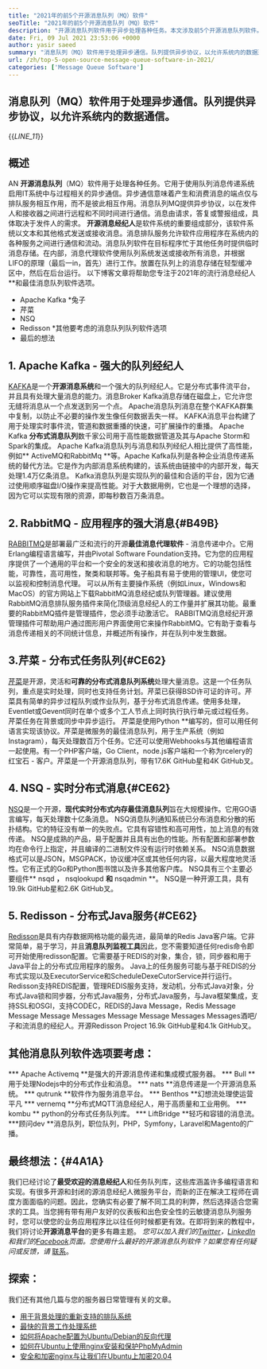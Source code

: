 ```yaml
---
title: "2021年的前5个开源消息队列（MQ）软件" 
seoTitle: "2021年的前5个开源消息队列（MQ）软件" 
description: "开源消息队列软件用于异步处理各种任务。本文涉及前5个开源消息队列软件。" 
date: Fri, 09 Jul 2021 23:53:06 +0000
author: yasir saeed
summary: "消息队列（MQ）软件用于处理异步通信。队列提供异步协议，以允许系统内的数据通信。" 
url: /zh/top-5-open-source-message-queue-software-in-2021/
categories: ['Message Queue Software']
---
```


## 消息队列（MQ）软件用于处理异步通信。队列提供异步协议，以允许系统内的数据通信。
{{_LINE_11_}}

## **概述**
AN **开源消息队列**（MQ）软件用于处理各种任务。它用于使用队列消息传递系统启用IT系统中与过程相关的异步通信。异步通信意味着产生和消费消息的端点仅与排队服务相互作用，而不是彼此相互作用。消息队列MQ提供异步协议，以在发件人和接收器之间进行远程和不同时间进行通信。消息由请求，答复或警报组成，具体取决于发件人的需求。
**开源消息经纪人**是软件系统的重要组成部分，该软件系统以文本和其他格式发送或接收消息。消息排队服务允许软件应用程序在系统内的各种服务之间进行通信和流动。消息队列软件在目标程序忙于其他任务时提供临时消息存储。在内部，消息代理软件使用队列系统发送或接收所有消息，并根据LIFO的原理（最后一in，首先）进行工作。放置在队列上的消息存储在轻型缓冲区中，然后在后台运行。
以下博客文章将帮助您专注于2021年的流行消息经纪人**和最佳消息队列软件选项。
  * Apache Kafka
  *兔子
  * 芹菜
  * NSQ
  * Redisson
  *其他要考虑的消息队列队列软件选项
  * 最后的想法

## 1. Apache Kafka  - 强大的队列经纪人
[KAFKA][1]是一个**开源消息系统**和一个强大的队列经纪人。它是分布式事件流平台，并且具有处理大量消息的能力。消息Broker Kafka消息存储在磁盘上，它允许您无缝将消息从一个点发送到另一个点。 Apache消息队列消息在整个KAFKA群集中复制，以防止不必要的操作发生像任何数据丢失一样。 KAFKA消息平台构建了用于处理实时事件流，管道和数据重播的快速，可扩展操作的重播。
Apache Kafka **分布式消息队列**数千家公司用于高性能数据管道及其与Apache Storm和Spark的集成。 Apache Kafka消息队列与消息和队列经纪人相比提供了高性能，例如** ActiveMQ和RabbitMq **等。Apache Kafka队列是各种企业消息传递系统的替代方法。它是作为内部消息系统构建的，该系统由链接中的内部开发，每天处理1.4万亿条消息。 Kafka消息队列是实现队列的最佳和合适的平台，因为它通过使用顺序磁盘I/O操作来提高性能。对于大数据用例，它也是一个理想的选择，因为它可以实现有限的资源，即每秒数百万条消息。

## 2. RabbitMQ  - 应用程序的强大消息{#B49B}
[RABBITMQ][2]是部署最广泛和流行的开源**最佳消息代理软件**  - 消息传递中介。它用Erlang编程语言编写，并由Pivotal Software Foundation支持。它为您的应用程序提供了一个通用的平台和一个安全的发送和接收消息的地方。它的功能包括性能，可靠性，高可用性，聚类和联邦等。兔子船具有易于使用的管理UI，使您可以监视和控制消息代理。
可以从所有主要操作系统（例如Linux，Windows和MacOS）的官方网站上下载RabbitMQ消息经纪或队列管理器。建议使用RabbitMQ消息排队服务插件来简化顶级消息经纪人的工作量并扩展其功能。最重要的RabbitMQ插件是管理插件，您必须手动激活它。 RABBITMQ消息经纪开源管理插件可帮助用户通过图形用户界面使用它来操作RabbitMQ。它有助于查看与消息传递相关的不同统计信息，并概述所有操作，并在队列中发生数据。

## 3.芹菜 - 分布式任务队列{#CE62}
[芹菜][3]是开源，灵活和**可靠的分布式消息队列系统**处理大量消息。这是一个任务队列，重点是实时处理，同时也支持任务计划。芹菜已获得BSD许可证的许可。芹菜具有简单的异步过程队列或作业队列，基于分布式消息传递。使用多处理，Eventlet或Gevent同时在单个或多个工人节点上同时执行执行单元或过程任务。芹菜任务在背景或同步中异步运行。
芹菜是使用Python **编写的，但可以用任何语言实现该协议。芹菜是微服务的最佳消息队列，用于生产系统（例如Instagram），每天处理数百万个任务。它还可以使用Webhooks与其他编程语言一起使用。有一个PHP客户端，Go Client，node.js客户端和一个称为rcelery的红宝石 - 客户。芹菜是一个开源消息队列，带有17.6K GitHub星和4K GitHub叉。

## 4. NSQ  - 实时分布式消息{#CE62}
[NSQ][4]是一个开源，**现代实时分布式内存最佳消息队列**旨在大规模操作。它用GO语言编写，每天处理数十亿条消息。 NSQ消息队列通知系统已分布消息和分散的拓扑结构。它的特征没有单一的失败点。它具有容错性和高可用性，加上消息的有效传递。
NSQ是成熟的产品，易于配置并且具有出色的性能。所有配置和部署参数均在命令行上指定，并且编译的二进制文件没有运行时依赖关系。 NSQ消息数据格式可以是JSON，MSGPACK，协议缓冲区或其他任何内容，以最大程度地灵活性。它有正式的Go和Python图书馆以及许多其他客户库。 NSQ具有三个主要必要组件** nsqd **，** nsqlookupd **和** nsqadmin **。 NSQ是一种开源工具，具有19.9k GitHub星和2.6K GitHub叉。

## 5. Redisson  - 分布式Java服务{#CE62}
[Redisson][5]是具有内存数据网格功能的最先进，最简单的Redis Java客户端。它非常简单，易于学习，并且**消息队列监视工具**因此，您不需要知道任何redis命令即可开始使用redisson配置。它需要基于REDIS的对象，集合，锁，同步器和用于Java平台上的分布式应用程序的服务。 Java上的任务服务可能与基于REDIS的分布式实现以及ExecutorService和ScheduleDexeCutorService并行运行。
Redisson支持REDIS配置，管理REDIS服务支持，发动机，分布式Java对象，分布式Java锁和同步器，分布式Java服务，分布式Java服务，与Java框架集成，支持SSL和OSGI，支持CODEC，REDIS的Java Message，Redis Message Message Message Messages Message Message Messages Messages酒吧/子和流消息的经纪人。开源Redisson Project 16.9k GitHub星和4.1k GitHub叉。

## 其他消息队列软件选项要考虑：
  *** Apache Activemq **是强大的开源消息传递和集成模式服务器。
  *** Bull **用于处理Nodejs中的分布式作业和消息。
  *** nats **消息传递是一个开源消息系统。
  *** qutrunk **软件作为服务消息平台。
  *** Benthos **幻想流处理使运营平凡
  *** vernemq **分布式MQTT消息经纪人，用于高质量和工业用例。
  *** kombu ** python的分布式任务队列库。
  *** LiftBridge **轻巧和容错的消息流。
  ***顾问dev **消息队列，职位队列，PHP，Symfony，Laravel和Magento的广播。

## 最终想法：{#4A1A}
我们已经讨论了**最受欢迎的消息经纪人**和任务队列库，这些库涵盖许多编程语言和实现。有很多开源和封闭的源消息经纪人微服务平台，而新的正在解决工程师在调度方面面临的问题。因此，您确实有必要了解不同工具的利弊，然后选择适合您需求的工具。当您拥有带有用户友好的仪表板和出色安全性的云敏捷消息队列服务时，您可以使您的业务应用程序比以往任何时候都更有效。在即将到来的教程中，我们将讨论**开源消息平台**的更多有趣主题。
_您可以加入我们的[Twitter][6]，[LinkedIn][7]和我们的[Facebook][8]页面。您使用什么最好的开源消息队列软件？如果您有任何疑问或反馈，请_ [联系][9]。

## 探索：
我们还有其他几篇与您的服务器日常管理有关的文章。
  * [用于背景处理的重新支持的排队系统][10]
  * [最快的背景工作处理系统][11]
  * [如何将Apache配置为Ubuntu/Debian的反向代理][12]
  * [如何在Ubuntu上使用nginx安装和保护PhpMyAdmin][13]
  * [安全和加密nginx与让我们在Ubuntu上加密20.04][14]

  
[1]: https://kafka.apache.org/
[2]: https://www.rabbitmq.com/
[3]: https://docs.celeryproject.org/en/stable/
[4]: https://nsq.io/
[5]: https://redisson.org/
[6]: https://twitter.com/containerize_co
[7]: https://www.linkedin.com/company/containerize/
[8]: http://facebook.com/containerize
[9]: mailto:yasir.saeed@aspose.com
[10]: https://products.containerize.com/message-queue-software/resque/
[11]: https://products.containerize.com/message-queue-software/sidekiq/
[12]: https://blog.containerize.com/web-server-solution-stack/how-to-configure-apache-as-a-reverse-proxy-for-ubuntudebian/
[13]: https://blog.containerize.com/web-server-solution-stack/how-to-install-and-secure-phpmyadmin-with-nginx-on-ubuntu/
[14]: https://blog.containerize.com/web-server-solution-stack/how-to-secure-nginx-with-letsencrypt-on-ubuntu-20-04/
